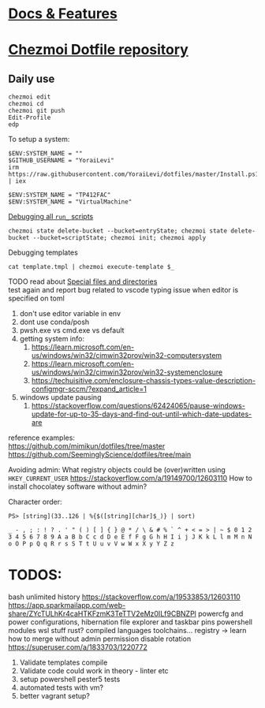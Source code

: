# [Docs & Features](DOCS_FEATURES.md)
# [Chezmoi Dotfile repository](https://www.chezmoi.io/user-guide/daily-operations/)

## Daily use
```
chezmoi edit
chezmoi cd
chezmoi git push
Edit-Profile
edp
```


To setup a system:
```
$ENV:SYSTEM_NAME = ""
$GITHUB_USERNAME = "YoraiLevi"
irm https://raw.githubusercontent.com/YoraiLevi/dotfiles/master/Install.ps1 | iex
```

```
$ENV:SYSTEM_NAME = "TP412FAC"
$ENV:SYSTEM_NAME = "VirtualMachine"
```

[Debugging all `run_` scripts](https://www.chezmoi.io/user-guide/use-scripts-to-perform-actions/#clear-the-state-of-all-run_onchange_-and-run_once_-scripts)
```
chezmoi state delete-bucket --bucket=entryState; chezmoi state delete-bucket --bucket=scriptState; chezmoi init; chezmoi apply
```

Debugging templates
```
cat template.tmpl | chezmoi execute-template $_
```

TODO read about [Special files and directories](https://www.chezmoi.io/reference/special-files-and-directories/)  
test again and report bug related to vscode typing issue when editor is specified on toml  
1) don't use editor variable in env  
2) dont use conda/posh  
3) pwsh.exe vs cmd.exe vs default  
4) getting system info:
   1) https://learn.microsoft.com/en-us/windows/win32/cimwin32prov/win32-computersystem
   2) https://learn.microsoft.com/en-us/windows/win32/cimwin32prov/win32-systemenclosure
   3) https://techuisitive.com/enclosure-chassis-types-value-description-configmgr-sccm/?expand_article=1
5) windows update pausing
   1) https://stackoverflow.com/questions/62424065/pause-windows-update-for-up-to-35-days-and-find-out-until-which-date-updates-are

reference examples:  
https://github.com/mimikun/dotfiles/tree/master  
https://github.com/SeeminglyScience/dotfiles/tree/main  

Avoiding admin: What registry objects could be (over)written using `HKEY_CURRENT_USER` https://stackoverflow.com/a/19149700/12603110
How to install chocolatey software without admin?

Character order:
```
PS> [string](33..126 | %{$([string][char]$_)} | sort)

_ - , ; : ! ? . ' " ( ) [ ] { } @ * / \ & # % ` ^ + < = > | ~ $ 0 1 2 3 4 5 6 7 8 9 A a B b C c d D e E f F g G h H I i j J K k L l m M n N o O P p Q q R r s S T t U u v V w W x X y Y Z z
```

# TODOS:
bash unlimited history https://stackoverflow.com/a/19533853/12603110
https://app.sparkmailapp.com/web-share/ZYcTULhKr4caHTKFzmK3TeTTV2eMz0ILf9CBNZPl
powercfg and power configurations, hibernation file
explorer and taskbar pins
powershell modules
wsl stuff
rust? compiled languages toolchains...
registry -> learn how to merge without admin permission
disable rotation https://superuser.com/a/1833703/1220772

1) Validate templates compile
2) Validate code could work in theory - linter etc
3) setup powershell pester5 tests
4) automated tests with vm?
5) better vagrant setup?
